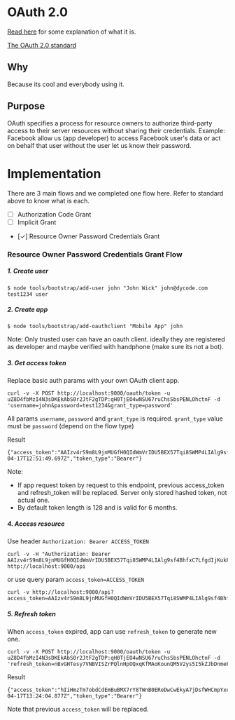 
# OAuth 2.0

[Read here](https://www.digitalocean.com/community/tutorials/an-introduction-to-oauth-2) for some explanation of what it is.

[The OAuth 2.0 standard](https://tools.ietf.org/html/rfc6749)

## Why

Because its cool and everybody using it. 

## Purpose

OAuth specifies a process for resource owners to authorize third-party access to their server resources without sharing their credentials. Example: Facebook allow us (app developer) to access Facebook user's data or act on behalf that user without the user let us know their password. 

# Implementation

There are 3 main flows and we completed one flow here. Refer to standard above to know what is each.

* [ ] Authorization Code Grant
* [ ] Implicit Grant
* [✓] Resource Owner Password Credentials Grant

### Resource Owner Password Credentials Grant Flow

##### 1. Create user

```
$ node tools/bootstrap/add-user john "John Wick" john@dycode.com test1234 user
```

##### 2. Create app

```
$ node tools/bootstrap/add-oauthclient "Mobile App" john
```

Note: Only trusted user can have an oauth client. ideally they are registered as developer and maybe verified with handphone (make sure its not a bot).

##### 3. Get access token

Replace basic auth params with your own OAuth client app.

```
curl -v -X POST http://localhost:9000/oauth/token -u uZ8D4fbMzI4N3sDKEkAbS0r2JtF2gTDP:qH0TjEO4wNSU67ruChsSbsPENLOhctnF -d 'username=john&password=test1234&grant_type=password'
```

All params `username`, `password` and `grant_type` is required. `grant_type` value must be `password` (depend on the flow type)

Result
```
{"access_token":"AAIzv4rS9m8L9jnMUGfH0QIdWmVrIDU5BEX57Tqi8SWMP4LIAlg9sf4BhfxC7LfgdIjKukFBt28vAwXrpu20DIT3SmMTHCVZoHZyKVO3tRQrmZBmn9czhniwPhQUqDjb","refresh_token":"nBvGHTesy7VNBVISZrPQlnHpOQxqKfMAoKounQM5V2ys5I5kZJbDnmeFLORBZv4xgaI8NNUN5ii1OP4LBVHWn3KRUDLY49ieHyj3fahxwFpnz2A9LvxdlOVwyQdmnxve","expires_in":"2016-04-17T12:51:49.697Z","token_type":"Bearer"}
```

Note: 

* If app request token by request to this endpoint, previous access_token and refresh_token will be replaced. Server only stored hashed token, not actual one.
* By default token length is 128 and is valid for 6 months.

##### 4. Access resource

Use header `Authorization: Bearer ACCESS_TOKEN`

```
curl -v -H "Authorization: Bearer AAIzv4rS9m8L9jnMUGfH0QIdWmVrIDU5BEX57Tqi8SWMP4LIAlg9sf4BhfxC7LfgdIjKukFBt28vAwXrpu20DIT3SmMTHCVZoHZyKVO3tRQrmZBmn9czhniwPhQUqDjb" http://localhost:9000/api
```

or use query param `access_token=ACCESS_TOKEN`

```
curl -v http://localhost:9000/api?access_token=AAIzv4rS9m8L9jnMUGfH0QIdWmVrIDU5BEX57Tqi8SWMP4LIAlg9sf4BhfxC7LfgdIjKukFBt28vAwXrpu20DIT3SmMTHCVZoHZyKVO3tRQrmZBmn9czhniwPhQUqDjb
```

##### 5. Refresh token

When `access_token` expired, app can use `refresh_token` to generate new one.

```
curl -v -X POST http://localhost:9000/oauth/token -u uZ8D4fbMzI4N3sDKEkAbS0r2JtF2gTDP:qH0TjEO4wNSU67ruChsSbsPENLOhctnF -d 'refresh_token=nBvGHTesy7VNBVISZrPQlnHpOQxqKfMAoKounQM5V2ys5I5kZJbDnmeFLORBZv4xgaI8NNUN5ii1OP4LBVHWn3KRUDLY49ieHyj3fahxwFpnz2A9LvxdlOVwyQdmnxve&grant_type=refresh_token'
```

Result
```
{"access_token":"hIiHmzTm7obdCdEmBuBMX7rY8TWnB0EReDwCwEkyA7jDsfWHCmpYxehsCQfSpqTxeHcCtNHbPeFiWqGhHhCiPMsy0YPzbl4SbhryQEXBFHODMrtICWLURbDyVv1w2R1F","refresh_token":"nBvGHTesy7VNBVISZrPQlnHpOQxqKfMAoKounQM5V2ys5I5kZJbDnmeFLORBZv4xgaI8NNUN5ii1OP4LBVHWn3KRUDLY49ieHyj3fahxwFpnz2A9LvxdlOVwyQdmnxve","expires_in":"2016-04-17T13:24:04.877Z","token_type":"Bearer"}
```

Note that previous `access_token` will be replaced.
